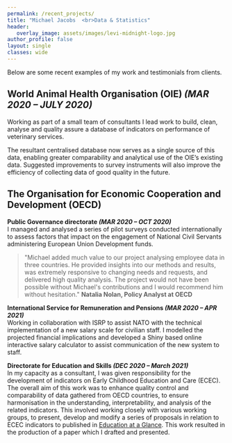 ```yaml
---
permalink: /recent_projects/
title: "Michael Jacobs  <br>Data & Statistics"
header: 
   overlay_image: assets/images/levi-midnight-logo.jpg
author_profile: false
layout: single
classes: wide
---
```


Below are some recent examples of my work and testimonials from clients. 

## World Animal Health Organisation (OIE) *(MAR 2020 – JULY 2020)*
Working as part of a small team of consultants I lead work to build, clean, analyse and quality assure a database of indicators on performance of veterinary services.

The resultant centralised database now serves as a single source of this data, enabling greater comparability and analytical use of the OIE’s existing data. Suggested improvements to survey instruments will also improve the efficiency of collecting data of good quality in the future. 

## The Organisation for Economic Cooperation and Development (OECD)
**Public Governance directorate *(MAR 2020 – OCT 2020)***  
I managed and analysed a series of pilot surveys conducted internationally to assess factors that impact on the engagement of National Civil Servants administering European Union Development funds.

> "Michael added much value to our project analysing employee data in three countries. He provided insights into our methods and results, was extremely 
> responsive to changing needs and requests, and delivered high quality analysis. The project would not have been possible without Michael's contributions and
> I would recommend him without hesitation." 
**Natalia Nolan, Policy Analyst at OECD**

**International Service for Remuneration and Pensions *(MAR 2020 – APR 2021)***  
Working in collaboration with ISRP to assist NATO with the technical implementation of a new salary scale for civilian staff. I modelled the projected financial implications and developed a Shiny based online interactive salary calculator to assist communication of the new system to staff.

**Directorate for Education and Skills *(DEC 2020 – March 2021)***  
In my capacity as a consultant, I was given responsibility for the development of indicators on Early Childhood Education and Care (ECEC). The overall aim of this work was to enhance quality control and comparability of data gathered from OECD countries, to ensure harmonisation in the understanding, interpretability, and analysis of the related indicators. This involved working closely with various working groups, to present, develop and modify a series of proposals in relation to ECEC indicators to published in [Education at a Glance](https://www.oecd.org/education/education-at-a-glance/). This work resulted in the production of a paper which I drafted and presented. 
